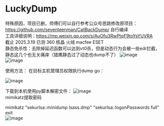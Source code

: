 # LuckyDump
 特殊原因，项目已删，师傅们可以自行参考公众号思路修改原项目：https://github.com/seventeenman/CallBackDump/
自行编译  
工具详细说明：https://mp.weixin.qq.com/s/AuOfu3RwPtqF9toYsYUVRA  
截止 2025.3.19 已测 360 核晶 火绒 macfee ESET  
静态免杀性：去除掉延迟函数可以达到vt0杀，但是动态行为会被一些edr拦截，静态这几个也无关痛痒（猎鹰静态过了动态也dump不了） 
![image](https://github.com/user-attachments/assets/d0dcc19f-759b-4467-af5d-0e4ee175cf7c)  
![image](https://github.com/user-attachments/assets/659cc904-7aa1-4bc0-850c-00262635589d) 


使用方法：
在目标主机管理员权限执行dump go： 

![image](https://github.com/user-attachments/assets/6c3d0f8d-97ea-4a7a-99f2-7fd741ef49a9)  

下载到本机使用py脚本解密文件： 
![image](https://github.com/user-attachments/assets/816b6feb-890a-4b34-8422-076df156baec)  
mimikatz提取密码

mimikatz "sekurlsa::minidump lsass.dmp" "sekurlsa::logonPasswords full" exit  
![image](https://github.com/user-attachments/assets/b0d5d64a-b420-4adf-9bef-37583848d55f) 
 
